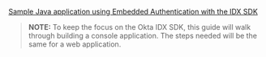 [Sample Java application using Embedded Authentication with the IDX SDK](https://github.com/okta/okta-idx-java/tree/master/samples/embedded-auth-with-sdk)

> **NOTE:** To keep the focus on the Okta IDX SDK, this guide will walk through building a console application. The
> steps needed will be the same for a web application.
